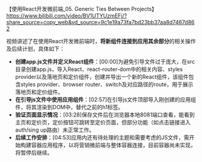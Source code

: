 【使用React开发微前端_05. Generic Ties Between Projects】 https://www.bilibili.com/video/BV1UTYUzmEFj/?share_source=copy_web&vd_source=9c1e19a73fa7bd23bb37aa8d7467d862


视频讲述了在使用React开发微前端时，**将新组件连接到应用其余部分**的相关操作及后续计划，具体如下：


- **创建app.js文件并定义React组件**：[00:00]为避免引导文件过于庞大，在src目录创建app.js，导入React、react-router-dom中的相关内容、styles provider以及落地页和定价组件，创建并导出一个新的React组件，该组件包含styles provider、browser router、switch及对应路径的route，用于展示落地页和定价组件。
- **在引导js文件中使用应用组件**：[02:57]在引导js文件顶部导入刚创建的应用组件，将其渲染到DOM中，替代之前的h1标签。
- **验证页面显示情况**：[03:28]保存文件后在浏览器本地8081端口查看，能看到主页和定价页，定价按钮可跳转至定价页面，但部分功能（如点击链接进入auth/sing up路由）未正常工作。
- **后续工作安排**：[04:53]应用内还有待处理的主题和需要考虑的JS文件，需开始构建容器应用程序，以将营销微前端与整体容器连接，目前容器尚未实现，将暂停后继续。